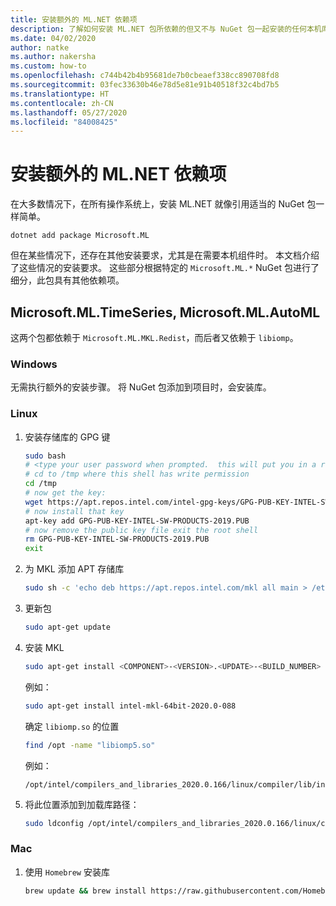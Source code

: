 ```yaml
---
title: 安装额外的 ML.NET 依赖项
description: 了解如何安装 ML.NET 包所依赖的但又不与 NuGet 包一起安装的任何本机库
ms.date: 04/02/2020
author: natke
ms.author: nakersha
ms.custom: how-to
ms.openlocfilehash: c744b42b4b95681de7b0cbeaef338cc890708fd8
ms.sourcegitcommit: 03fec33630b46e78d5e81e91b40518f32c4bd7b5
ms.translationtype: HT
ms.contentlocale: zh-CN
ms.lasthandoff: 05/27/2020
ms.locfileid: "84008425"
---
```

# <a name="install-extra-mlnet-dependencies"></a>安装额外的 ML.NET 依赖项

在大多数情况下，在所有操作系统上，安装 ML.NET 就像引用适当的 NuGet 包一样简单。

```dotnetcli
dotnet add package Microsoft.ML
```

但在某些情况下，还存在其他安装要求，尤其是在需要本机组件时。 本文档介绍了这些情况的安装要求。 这些部分根据特定的 `Microsoft.ML.*` NuGet 包进行了细分，此包具有其他依赖项。

## <a name="microsoftmltimeseries-microsoftmlautoml"></a>Microsoft.ML.TimeSeries, Microsoft.ML.AutoML

这两个包都依赖于 `Microsoft.ML.MKL.Redist`，而后者又依赖于 `libiomp`。

### <a name="windows"></a>Windows

无需执行额外的安装步骤。 将 NuGet 包添加到项目时，会安装库。

### <a name="linux"></a>Linux

1. 安装存储库的 GPG 键

    ```bash
    sudo bash
    # <type your user password when prompted.  this will put you in a root shell>
    # cd to /tmp where this shell has write permission
    cd /tmp
    # now get the key:
    wget https://apt.repos.intel.com/intel-gpg-keys/GPG-PUB-KEY-INTEL-SW-PRODUCTS-2019.PUB
    # now install that key
    apt-key add GPG-PUB-KEY-INTEL-SW-PRODUCTS-2019.PUB
    # now remove the public key file exit the root shell
    rm GPG-PUB-KEY-INTEL-SW-PRODUCTS-2019.PUB
    exit
    ```

2. 为 MKL 添加 APT 存储库

    ```bash
    sudo sh -c 'echo deb https://apt.repos.intel.com/mkl all main > /etc/apt/sources.list.d/intel-mkl.list'
    ```

3. 更新包

    ```bash
    sudo apt-get update
    ```

4. 安装 MKL

    ```bash
    sudo apt-get install <COMPONENT>-<VERSION>.<UPDATE>-<BUILD_NUMBER>
    ```

    例如：

    ```bash
    sudo apt-get install intel-mkl-64bit-2020.0-088
    ```

    确定 `libiomp.so` 的位置

    ```bash
    find /opt -name "libiomp5.so"
    ```

    例如：

    ```output
    /opt/intel/compilers_and_libraries_2020.0.166/linux/compiler/lib/intel64_lin/libiomp5.so
    ```

5. 将此位置添加到加载库路径：

    ```bash
    sudo ldconfig /opt/intel/compilers_and_libraries_2020.0.166/linux/compiler/lib/intel64_lin
    ```

### <a name="mac"></a>Mac

1. 使用 `Homebrew` 安装库

    ```bash
    brew update && brew install https://raw.githubusercontent.com/Homebrew/homebrew-core/f5b1ac99a7fba27c19cee0bc4f036775c889b359/Formula/libomp.rb && brew link libomp --force
    ```
